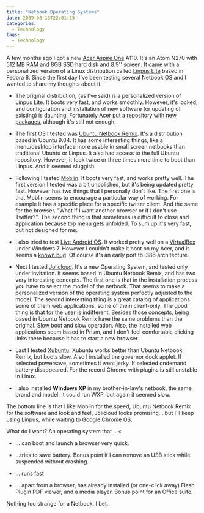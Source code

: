 ```yaml
---
title: "Netbook Operating Systems"
date: 2009-08-13T22:01:25
categories:
  - Technology
tags:
  - Technology
---
```


A few months ago I got a new
[Acer Aspire One](http://www.acer.com/aspireone/aspireone_8_9/) A110.
It's an Atom N270 with 512 MB RAM and 8GB SSD hard disk and 8.9'' screen. It
came with a personalized version of a Linux distribution called
[Linpus Lite](http://www.linpus.com/) based in Fedora 8. Since the
first day I've been testing several Netbook OS and I wanted to share my thoughts
about it.

- The original distribution, (as I've said) is a personalized version of
  Linpus Lite. It boots very fast, and works smoothly. However, it's locked, and configuration and installation of new software (or updating of existing)
  is daunting. Fortunately Acer put a [repository with new packages](ftp://ftp.work.acer-euro.com/netbook/aspire_one_110/linux/application/), although it's still not enough.

- The first OS I tested was [Ubuntu Netbook Remix](http://www.canonical.com/projects/ubuntu/unr). It's a distribution based in Ubuntu 9.04. It has some interesting things,
  like a menu/desktop interface more usable in small screen netbooks than
  traditional Ubuntu or Linpus. It also had access to the full Ubuntu
  repository. However, it took twice or three times more time to boot than
  Linpus. And it seemed sluggish.

- Following I tested [Moblin](http://moblin.org/). It boots very
  fast, and works pretty well. The first version I tested was a bit
  unpolished, but it's being updated pretty fast. However has two things that
  I personally don't like. The first one is that Moblin seems to encourage a
  particular way of working. For example it has a specific place for a
  specific twitter client. And the same for the browser. "What if I want
  another browser or if I don't use Twitter?". The second thing is that
  sometimes is difficult to close and application because top menu gets
  unfolded. To sum up it's very fast, but not designed for me.

- I also tried to test [Live Android OS](http://code.google.com/p/live-android/). It
  worked pretty well on a [VirtualBox](http://www.virtualbox.org/) under Windows 7. However I couldn't make it boot on my Acer, and it seems a [known bug](http://code.google.com/p/live-android/issues/detail?id=11). Of course it's an early port to i386 architecture.

- Next I tested [Jolicloud](http://www.jolicloud.com/). It's a new
  Operating System, and tested only under invitation. It seems based in Ubuntu
  Netbook Remix, and has two very interesting concepts. The first one is that
  in the installation process you have to select the model of the netbook.
  That seems to make a personalized version of the operating system perfectly
  adjusted to the model. The second interesting thing is a great catalog of
  applications some of them web applications, some of them client-only. The
  good thing is that for the user is indifferent. Besides those concepts,
  being based in Ubuntu Netbook Remix have the same problems than the
  original. Slow boot and slow operation. Also, the installed web applications
  seem based in Prism, and I don't feel comfortable clicking links there
  because it has to start a new browser.

- Last I tested <a href="http://www.xubuntu.org/">Xubuntu</a>. Xubuntu works
  better than Ubuntu Netbook Remix, but boots slow. Also I installed the
  governor dock applet. If selected powersave, sometimes it went jerky. If
  selected ondemand battery disappeared. For the record Chrome with plugins is
  still unstable in Linux.

- I also installed <span style="font-weight: bold">Windows XP</span> in my
  brother-in-law's netbook, the same brand and model. It could run WXP, but
  again it seemed slow.

The bottom line is that I like Moblin for the speed, Ubuntu Netbook Remix
for the software and look and feel, Jolicloud looks promising... but I'll keep
using Linpus, while waiting to [Google Chrome OS](http://googleblog.blogspot.com/2009/07/introducing-google-chrome-os.html).

What do I want? An operating system that ...<

- ... can boot and launch a browser very quick.</li>

- ...tries to save battery. Bonus point if I can remove an USB stick while
  suspended without crashing.

- ... runs fast</li>

- ... apart from a browser, has already installed (or one-click away) Flash
  Plugin PDF viewer, and a media player. Bonus point for an Office suite.

Nothing too strange for a Netbook, I bet.
